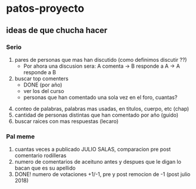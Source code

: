 # patos-proyecto

## ideas de que chucha hacer

### Serio
1. pares de personas que mas han discutido (como definimos discutir ??)
    * Por ahora una discusion sera: A comenta -> B responde a A -> A responde a B
2. buscar top comenters
    * DONE (por año)
    * ver los del curso
    * personas que han comentado una sola vez en el foro, cuantas?
<!-- 3. periodos de mayor actividad, con distintas granularidades (hora, dias, en un año) -->
4. conteo de palabras, palabras mas usadas, en titulos, cuerpo, etc (chap)
5. cantidad de personas distintas que han comentado por año (guido)
6. buscar raices con mas respuestas (lecaro)

### Pal meme
1. cuantas veces a publicado JULIO SALAS, comparacion pre post comentario rodilleras
2. numero de comentarios de aceituno antes y despues que le digan lo bacan que es su apellido
3. DONE! numero de votaciones  +1/-1, pre y post remocion de -1 (post julio 2018)

